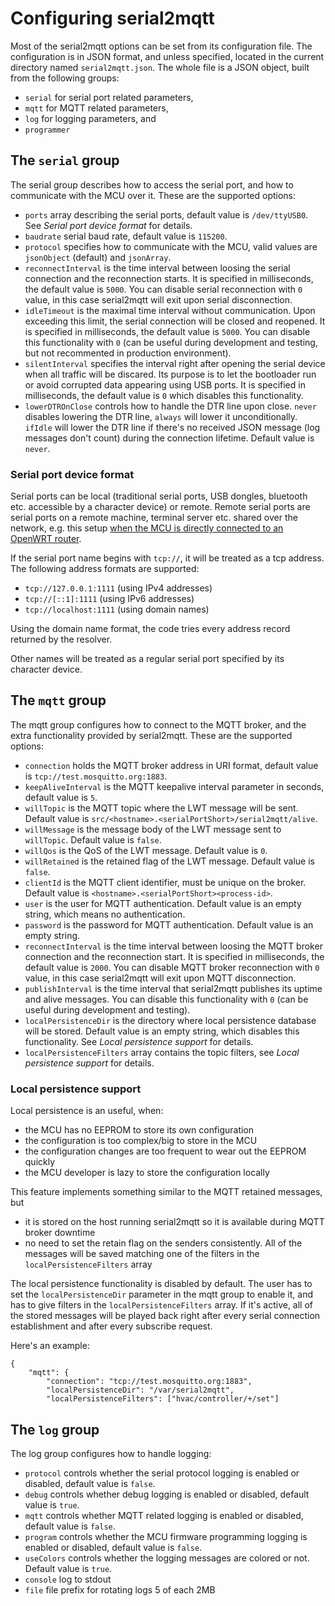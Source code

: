 # Configuring serial2mqtt
Most of the serial2mqtt options can be set from its configuration file. The configuration is in JSON format, and unless specified, located in the current directory named `serial2mqtt.json`. The whole file is a JSON object, built from the following groups:
* `serial` for serial port related parameters,
* `mqtt` for MQTT related parameters,
* `log` for logging parameters, and
* `programmer`

## The `serial` group
The serial group describes how to access the serial port, and how to communicate with the MCU over it. These are the supported options:
* `ports` array describing the serial ports, default value is `/dev/ttyUSB0`. See *Serial port device format* for details.
* `baudrate` serial baud rate, default value is `115200`.
* `protocol` specifies how to communicate with the MCU, valid values are `jsonObject` (default) and `jsonArray`.
* `reconnectInterval` is the time interval between loosing the serial connection and the reconnection starts. It is specified in milliseconds, the default value is `5000`. You can disable serial reconnection with `0` value, in this case serial2mqtt will exit upon serial disconnection.
* `idleTimeout` is the maximal time interval without communication. Upon exceeding this limit, the serial connection will be closed and reopened. It is specified in milliseconds, the default value is `5000`. You can disable this functionality with `0` (can be useful during development and testing, but not recommented in production environment).
* `silentInterval` specifies the interval right after opening the serial device when all traffic will be discared. Its purpose is to let the bootloader run or avoid corrupted data appearing using USB ports. It is specified in milliseconds, the default value is `0` which disables this functionality.
* `lowerDTROnClose` controls how to handle the DTR line upon close. `never` disables lowering the DTR line, `always` will lower it unconditionally. `ifIdle` will lower the DTR line if there's no received JSON message (log messages don't count) during the connection lifetime. Default value is `never`.

### Serial port device format
Serial ports can be local (traditional serial ports, USB dongles, bluetooth etc. accessible by a character device) or remote. Remote serial ports are serial ports on a remote machine, terminal server etc. shared over the network, e.g. this setup [when the MCU is directly connected to an OpenWRT router](https://github.com/vortex314/serial2mqtt/issues/8).

If the serial port name begins with `tcp://`, it will be treated as a tcp address. The following address formats are supported:
* `tcp://127.0.0.1:1111` (using IPv4 addresses)
* `tcp://[::1]:1111` (using IPv6 addresses)
* `tcp://localhost:1111` (using domain names)

Using the domain name format, the code tries every address record returned by the resolver.

Other names will be treated as a regular serial port specified by its character device.

## The `mqtt` group
The mqtt group configures how to connect to the MQTT broker, and the extra functionality provided by serial2mqtt. These are the supported options:
* `connection` holds the MQTT broker address in URI format, default value is `tcp://test.mosquitto.org:1883`.
* `keepAliveInterval` is the MQTT keepalive interval parameter in seconds, default value is `5`.
* `willTopic` is the MQTT topic where the LWT message will be sent. Default value is `src/<hostname>.<serialPortShort>/serial2mqtt/alive`.
* `willMessage` is the message body of the LWT message sent to `willTopic`. Default value is `false`.
* `willQos` is the QoS of the LWT message. Default value is `0`.
* `willRetained` is the retained flag of the LWT message. Default value is `false`.
* `clientId` is the MQTT client identifier, must be unique on the broker. Default value is `<hostname>.<serialPortShort><process-id>`.
* `user` is the user for MQTT authentication. Default value is an empty string, which means no authentication.
* `password` is the password for MQTT authentication. Default value is an empty string.
* `reconnectInterval` is the time interval between loosing the MQTT broker connection and the reconnection start. It is specified in milliseconds, the default value is `2000`. You can disable MQTT broker reconnection with `0` value, in this case serial2mqtt will exit upon MQTT disconnection.
* `publishInterval` is the time interval that serial2mqtt publishes its uptime and alive messages. You can disable this functionality with `0` (can be useful during development and testing).
* `localPersistenceDir` is the directory where local persistence database will be stored. Default value is an empty string, which disables this functionality. See *Local persistence support* for details.
* `localPersistenceFilters` array contains the topic filters, see *Local persistence support* for details.

### Local persistence support
Local persistence is an useful, when:
* the MCU has no EEPROM to store its own configuration
* the configuration is too complex/big to store in the MCU
* the configuration changes are too frequent to wear out the EEPROM quickly
* the MCU developer is lazy to store the configuration locally

This feature implements something similar to the MQTT retained messages, but
* it is stored on the host running serial2mqtt so it is available during MQTT broker downtime
* no need to set the retain flag on the senders consistently. All of the messages will be saved matching one of the filters in the `localPersistenceFilters` array

The local persistence functionality is disabled by default. The user has to set the `localPersistenceDir` parameter in the mqtt group to enable it, and has to give filters in the `localPersistenceFilters` array. If it's active, all of the stored messages will be played back right after every serial connection establishment and after every subscribe request.

Here's an example:
```
{
    "mqtt": {
        "connection": "tcp://test.mosquitto.org:1883",
        "localPersistenceDir": "/var/serial2mqtt",
        "localPersistenceFilters": ["hvac/controller/+/set"]
```

## The `log` group
The log group configures how to handle logging:
* `protocol` controls whether the serial protocol logging is enabled or disabled, default value is `false`.
* `debug` controls whether debug logging is enabled or disabled, default value is `true`.
* `mqtt` controls whether MQTT related logging is enabled or disabled, default value is `false`.
* `program` controls whether the MCU firmware programming logging is enabled or disabled, default value is `false`.
* `useColors` controls whether the logging messages are colored or not. Default value is `true`.
* `console` log to stdout
* `file` file prefix for rotating logs 5 of each 2MB
